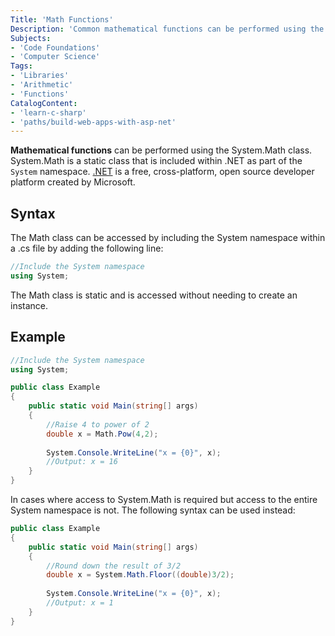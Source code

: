 ```yaml
---
Title: 'Math Functions'
Description: 'Common mathematical functions can be performed using the System.Math class.'
Subjects:
- 'Code Foundations'
- 'Computer Science'
Tags:
- 'Libraries'
- 'Arithmetic'
- 'Functions'
CatalogContent:
- 'learn-c-sharp'
- 'paths/build-web-apps-with-asp-net'
---
```


**Mathematical functions** can be performed using the System.Math class. System.Math is a static class that is included within .NET as part of the `System` namespace. [.NET](https://dotnet.microsoft.com/en-us/learn/dotnet/what-is-dotnet) is a free, cross-platform, open source developer platform created by Microsoft.

## Syntax

The Math class can be accessed by including the System namespace within a .cs file by adding the following line:

```cs
//Include the System namespace
using System;
```

The Math class is static and is accessed without needing to create an instance.

## Example

```cs
//Include the System namespace
using System;

public class Example 
{
	public static void Main(string[] args)
	{
		//Raise 4 to power of 2
		double x = Math.Pow(4,2);
		
		System.Console.WriteLine("x = {0}", x);
		//Output: x = 16
	}
}
```

In cases where access to System.Math is required but access to the entire System namespace is not. The following syntax can be used instead:

```cs
public class Example 
{
	public static void Main(string[] args)
	{
		//Round down the result of 3/2
		double x = System.Math.Floor((double)3/2);
		
		System.Console.WriteLine("x = {0}", x);
		//Output: x = 1
	}
}
```